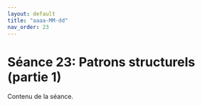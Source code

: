 ```yaml
---
layout: default
title: "aaaa-MM-dd"
nav_order: 23
---
```


# Séance 23: Patrons structurels (partie 1)

Contenu de la séance.

